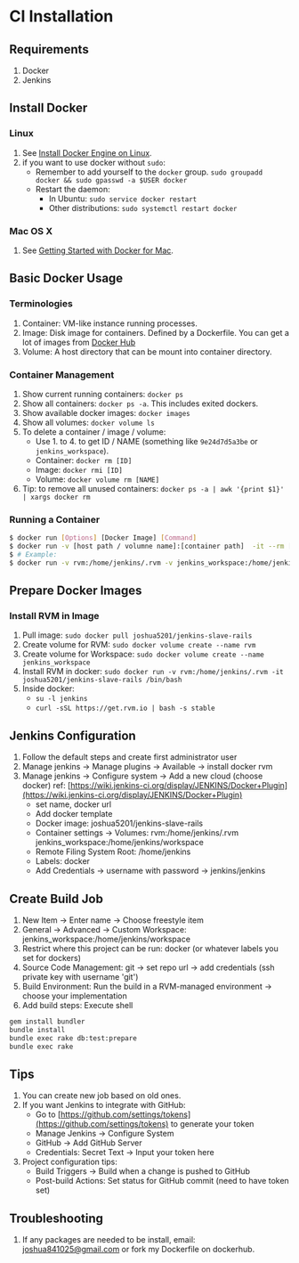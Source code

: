 # CI Installation

## Requirements
1. Docker
2. Jenkins

## Install Docker

### Linux
1. See [Install Docker Engine on Linux](https://docs.docker.com/engine/installation/linux/).
2. if you want to use docker without `sudo`:
    - Remember to add yourself to the `docker` group. `sudo groupadd docker && sudo gpasswd -a $USER docker`
    - Restart the daemon:
        - In Ubuntu: `sudo service docker restart`
        - Other distributions: `sudo systemctl restart docker`

### Mac OS X
1. See [Getting Started with Docker for Mac](https://docs.docker.com/docker-for-mac/).

## Basic Docker Usage

### Terminologies
1. Container: VM-like instance running processes.
2. Image: Disk image for containers. Defined by a Dockerfile. You can get a lot of images from [Docker Hub](https://hub.docker.com/)
3. Volume: A host directory that can be mount into container directory.

### Container Management
1. Show current running containers: `docker ps`
2. Show all containers: `docker ps -a`. This includes exited dockers.
3. Show available docker images: `docker images`
4. Show all volumes: `docker volume ls`
5. To delete a container / image / volume:
    - Use 1. to 4. to get ID / NAME (something like `9e24d7d5a3be` or `jenkins_workspace`).
    - Container: `docker rm [ID]`
    - Image: `docker rmi [ID]`
    - Volume: `docker volume rm [NAME]`
6. Tip: to remove all unused containers: `docker ps -a | awk '{print $1}' | xargs docker rm`

### Running a Container

```bash
$ docker run [Options] [Docker Image] [Command]
$ docker run -v [host path / volumne name]:[container path]  -it --rm [docker image] [command] 
$ # Example:
$ docker run -v rvm:/home/jenkins/.rvm -v jenkins_workspace:/home/jenkins/workspace -it --rm joshua5201/jenkins-slave-rails /bin/bash
```

## Prepare Docker Images
### Install RVM in Image

1. Pull image: `sudo docker pull joshua5201/jenkins-slave-rails`
2. Create volume for RVM: `sudo docker volume create --name rvm`
3. Create volume for Workspace: `sudo docker volume create --name jenkins_workspace`
4. Install RVM in docker: `sudo docker run -v rvm:/home/jenkins/.rvm -it joshua5201/jenkins-slave-rails /bin/bash`
5. Inside docker: 
    - `su -l jenkins`
    - `curl -sSL https://get.rvm.io | bash -s stable`

## Jenkins Configuration
1. Follow the default steps and create first administrator user
2. Manage jenkins -> Manage plugins -> Available -> install docker rvm
3. Manage jenkins -> Configure system -> Add a new cloud (choose docker) ref: [https://wiki.jenkins-ci.org/display/JENKINS/Docker+Plugin](https://wiki.jenkins-ci.org/display/JENKINS/Docker+Plugin)
    - set name, docker url
    - Add docker template
    - Docker image: joshua5201/jenkins-slave-rails
    - Container settings -> Volumes: rvm:/home/jenkins/.rvm jenkins\_workspace:/home/jenkins/workspace
    - Remote Filing System Root: /home/jenkins
    - Labels: docker
    - Add Credentials -> username with password -> jenkins/jenkins

## Create Build Job
1. New Item -> Enter name -> Choose freestyle item
2. General -> Advanced -> Custom Workspace:  jenkins\_workspace:/home/jenkins/workspace
2. Restrict where this project can be run: docker (or whatever labels you set for dockers)
3. Source Code Management: git -> set repo url -> add credentials (ssh private key with username 'git')
4. Build Environment: Run the build in a RVM-managed environment -> choose your implementation 
5. Add build steps: Execute shell 
``` bash
gem install bundler
bundle install
bundle exec rake db:test:prepare
bundle exec rake
```

## Tips
1. You can create new job based on old ones.
2. If you want Jenkins to integrate with GitHub:
    - Go to [https://github.com/settings/tokens](https://github.com/settings/tokens) to generate your token
    - Manage Jenkins -> Configure System 
    - GitHub -> Add GitHub Server
    - Credentials: Secret Text -> Input your token here
3. Project configuration tips: 
    - Build Triggers -> Build when a change is pushed to GitHub
    - Post-build Actions: Set status for GitHub commit (need to have token set)

## Troubleshooting
1. If any packages are needed to be install, email: joshua841025@gmail.com or fork my Dockerfile on dockerhub.
